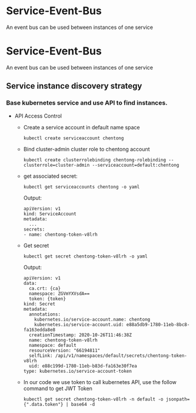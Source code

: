 # Service-Event-Bus
An event bus can be used between instances of one service

# Service-Event-Bus
An event bus can be used between instances of one service



## Service instance discovery strategy

### Base kubernetes service and use API to find instances.

* API Access Control

  * Create a service account in default name space

    ~~~
    kubectl create serviceaccount chentong
    ~~~

  * Bind cluster-admin cluster role to chentong account

    ~~~
    kubectl create clusterrolebinding chentong-rolebinding --clusterrole=cluster-admin --serviceaccount=default:chentong
    ~~~

  * get associated secret:

    ~~~
    kubectl get serviceaccounts chentong -o yaml
    ~~~

    Output:

    ~~~
    apiVersion: v1
    kind: ServiceAccount
    metadata:
      ...
    secrets:
    - name: chentong-token-v8lrh
    ~~~

    

  * Get secret 

    ~~~
    kubectl get secret chentong-token-v8lrh -o yaml
    ~~~

    Output:

    ~~~
    apiVersion: v1
    data:
      ca.crt: {ca}
      namespace: ZGVmYXVsdA==
      token: {token}
    kind: Secret
    metadata:
      annotations:
        kubernetes.io/service-account.name: chentong
        kubernetes.io/service-account.uid: e88a5db9-1780-11eb-8bc8-fa163edda8e8
      creationTimestamp: 2020-10-26T11:46:38Z
      name: chentong-token-v8lrh
      namespace: default
      resourceVersion: "66194811"
      selfLink: /api/v1/namespaces/default/secrets/chentong-token-v8lrh
      uid: e88c199d-1780-11eb-b83d-fa163e30f7ea
    type: kubernetes.io/service-account-token
    ~~~

  * In our code we use token  to call kubernetes API, use the follow command to get JWT Token

    ~~~
    kubectl get secret chentong-token-v8lrh -n default -o jsonpath={".data.token"} | base64 -d
    ~~~

    
